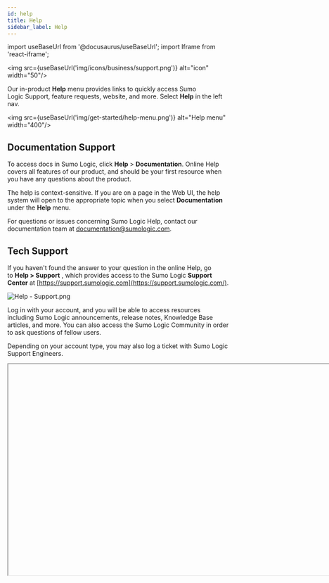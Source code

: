 ```yaml
---
id: help
title: Help
sidebar_label: Help
---
```


import useBaseUrl from '@docusaurus/useBaseUrl';
import Iframe from 'react-iframe';

<img src={useBaseUrl('img/icons/business/support.png')} alt="icon" width="50"/>

Our in-product **Help** menu provides links to quickly access Sumo Logic Support, feature requests, website, and more. Select **Help** in the left nav.

<img src={useBaseUrl('img/get-started/help-menu.png')} alt="Help menu" width="400"/>

## Documentation Support

To access docs in Sumo Logic, click **Help** > **Documentation**. Online Help covers all features of our product, and should be your first resource when you have any questions about the product.

The help is context-sensitive. If you are on a page in the Web UI, the help system will open to the appropriate topic when you select **Documentation** under the **Help** menu.

For questions or issues concerning Sumo Logic Help, contact our documentation team at [documentation@sumologic.com](mailto:documentation@sumologic.com).

## Tech Support

If you haven't found the answer to your question in the online Help, go to **Help > Support** , which provides access to the Sumo Logic **Support Center** at [https://support.sumologic.com](https://support.sumologic.com/).

![Help - Support.png](/img/get-started/Help-Support.png)

Log in with your account, and you will be able to access resources including Sumo Logic announcements, release notes, Knowledge Base articles, and more. You can also access the Sumo Logic Community in order to ask questions of fellow users.

Depending on your account type, you may also log a ticket with Sumo Logic Support Engineers.

<Iframe url="https://www.youtube.com/embed/9tpq1XFhcMU"
        width="854px"
        height="480px"
        id="myId"
        className="video-container"
        display="initial"
        position="relative"
        allow="accelerometer; autoplay=1; clipboard-write; encrypted-media; gyroscope; picture-in-picture"
        allowfullscreen
        />

## Training and Certification

Sumo Logic provides training for your enterprise needs. For more information on upcoming training classes, visit [www.sumologic.com/training](https://www.sumologic.com/training/), our [Training FAQ](/docs/get-started/certification-faq), or email [training@sumologic.com](mailto:training@sumologic.com).

You can learn Sumo Logic courses at your own pace, anywhere, without time constraints, with our Self-Paced eLearning. By the end of the self-paced program, you will be prepared to pass your Sumo Logic certification exam.

The self-paced program is easy to access directly from the product. Just go to the Certification tab and click Get-Certified.


## Feature Requests

Do you have an idea for a new Sumo Logic feature? Go to **Help > Feature Request** to access the **Ideas** portal. When you log in, you can enter your feature request by clicking the **Add a new idea** button.

![Help-Feature Request.png](/img/get-started/Help-Feature-Request.png)

You can also search and view other feature requests, comment, and even vote on issues that are important to you. Feature Requests that are planned or done show their status right there in the list.


## Community

Want to collaborate with other Sumo Logic users for tips and tricks and help with issues? Go to **Help > Community** and visit the Sumo Dojo, the online community for users of Sumo Logic and aficionados of analytics. 

See the [Sumo Logic Community](https://community.sumologic.com) for more information.

![Help - Community2.png](/img/get-started/Help-Community.png)


## Privacy Policy

Use the **Help > Privacy Policy** link to get instant access to the Sumo Logic's privacy statement, which describes how Sumo Logic collects and uses the personal information you provide on our website and our Services. It also describes the choices available to you regarding our use of your personal information and how you can access and update this information.


## Release Notes

Use the **Help > Release Notes** link to get instant access to the latest information on what's changed in Sumo Logic software.


## Sumo Logic Status and Scheduled Maintenance

To view the status of the Sumo Logic service, find information on any outages, and see Scheduled Maintenance for your deployment, go to **Help** > **Service Status**.

You can also go to http://status.sumologic.com/.

If there has been an outage on your [deployment](/docs/api/authentication-endpoints-security#sumo-logic-endpoints-by-deployment-and-firewall-security) (or pod), the Service Status Indicator displays:

1. At the top of the **Help** menu.
1. Next to **Help > Service Status**.
1. Next to the title of a [Dashboard](../dashboards/about.md).

For more information, click **Help > Service Status**. This will take you to a web page for your pod with details on any outages, incidents, or planned maintenance.

The Service Status Indicator on the Help menu shows the severity of the outage.

| Icon | Status |
| :-- | :-- |
| NONE | **None.** All systems operational. |
| ![](/img/reuse/outage_critical.png) | **Critical.** Major system outage. |
| ![](/img/reuse/outage_major.png) | **Major.** Partial system outage.  |
| ![](/img/reuse/outage_minor.png) | **Minor.** Minor system outage. |

To determine which pod your account uses, look at the Sumo Logic URL. If you see "us2" that means you're running on the US2 pod. If you see "eu" or "au" you're on one of those pods.
 
